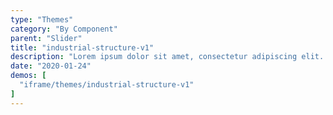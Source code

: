 ```yaml
---
type: "Themes"
category: "By Component"
parent: "Slider"
title: "industrial-structure-v1"
description: "Lorem ipsum dolor sit amet, consectetur adipiscing elit. Nunc tempus laoreet leo sit amet iaculis."
date: "2020-01-24"
demos: [
  "iframe/themes/industrial-structure-v1"
]
---
```

